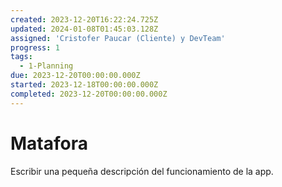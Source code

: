 ```yaml
---
created: 2023-12-20T16:22:24.725Z
updated: 2024-01-08T01:45:03.128Z
assigned: 'Cristofer Paucar (Cliente) y DevTeam'
progress: 1
tags:
  - 1-Planning
due: 2023-12-20T00:00:00.000Z
started: 2023-12-18T00:00:00.000Z
completed: 2023-12-20T00:00:00.000Z
---
```


# Matafora

Escribir una pequeña descripción del funcionamiento de la app.
